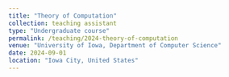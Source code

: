 ```yaml
---
title: "Theory of Computation"
collection: teaching assistant
type: "Undergraduate course"
permalink: /teaching/2024-theory-of-computation
venue: "University of Iowa, Department of Computer Science"
date: 2024-09-01
location: "Iowa City, United States"
---
```



